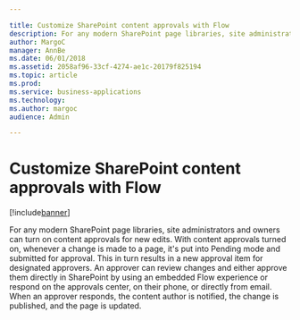```yaml
---

title: Customize SharePoint content approvals with Flow
description: For any modern SharePoint page libraries, site administrators and owners can turn on content approvals for new edits.
author: MargoC
manager: AnnBe
ms.date: 06/01/2018
ms.assetid: 2058af96-33cf-4274-ae1c-20179f825194
ms.topic: article
ms.prod: 
ms.service: business-applications
ms.technology: 
ms.author: margoc
audience: Admin

---
```

#  Customize SharePoint content approvals with Flow




[!include[banner](../../includes/banner.md)]

For any modern SharePoint page libraries, site administrators and owners can
turn on content approvals for new edits. With content approvals turned on,
whenever a change is made to a page, it's put into Pending mode and submitted
for approval. This in turn results in a new approval item for designated
approvers. An approver can review changes and either approve them directly in
SharePoint by using an embedded Flow experience or respond on the approvals
center, on their phone, or directly from email. When an approver responds, the
content author is notified, the change is published, and the page is updated. 
